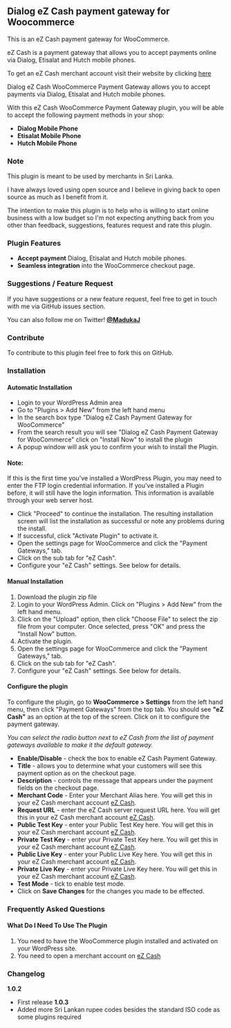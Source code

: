 ## Dialog eZ Cash payment gateway for Woocommerce

This is an eZ Cash payment gateway for WooCommerce.

eZ Cash is a payment gateway that allows you to accept payments online via Dialog, Etisalat and Hutch mobile phones.

To get an eZ Cash merchant account visit their website by clicking [here](http://www.ezcash.lk)

Dialog eZ Cash WooCommerce Payment Gateway allows you to accept payments via Dialog, Etisalat and Hutch mobile phones.

With this eZ Cash WooCommerce Payment Gateway plugin, you will be able to accept the following payment methods in your shop:

* __Dialog Mobile Phone__
* __Etisalat Mobile Phone__
* __Hutch Mobile Phone__


### Note

This plugin is meant to be used by merchants in Sri Lanka.

I have always loved using open source and I believe in giving back to open source as much as I benefit from it.

The intention to make this plugin is to help who is willing to start online business with a low budget so I'm not expecting anything back from you other than feedback, suggestions, features request and rate this plugin.


### Plugin Features

*   __Accept payment__ Dialog, Etisalat and Hutch mobile phones.
* 	__Seamless integration__ into the WooCommerce checkout page.


### Suggestions / Feature Request

If you have suggestions or a new feature request, feel free to get in touch with me via GitHub issues section.

You can also follow me on Twitter! **[@MadukaJ](https://twitter.com/MadukaJ)**


### Contribute
To contribute to this plugin feel free to fork this on GitHub.


### Installation

#### Automatic Installation
* Login to your WordPress Admin area
* Go to "Plugins > Add New" from the left hand menu
* In the search box type "Dialog eZ Cash Payment Gateway for WooCommerce"
* From the search result you will see "Dialog eZ Cash Payment Gateway for WooCommerce" click on "Install Now" to install the plugin
* A popup window will ask you to confirm your wish to install the Plugin.


#### Note:

If this is the first time you've installed a WordPress Plugin, you may need to enter the FTP login credential information. If you've installed a Plugin before, it will still have the login information. This information is available through your web server host.

* Click "Proceed" to continue the installation. The resulting installation screen will list the installation as successful or note any problems during the install.
* If successful, click "Activate Plugin" to activate it.
* Open the settings page for WooCommerce and click the "Payment Gateways," tab.
* Click on the sub tab for "eZ Cash".
* Configure your "eZ Cash" settings. See below for details.


#### Manual Installation
1. Download the plugin zip file
2. Login to your WordPress Admin. Click on "Plugins > Add New" from the left hand menu.
3. Click on the "Upload" option, then click "Choose File" to select the zip file from your computer. Once selected, press "OK" and press the "Install Now" button.
4. Activate the plugin.
5. Open the settings page for WooCommerce and click the "Payment Gateways," tab.
6. Click on the sub tab for "eZ Cash".
7. Configure your "eZ Cash" settings. See below for details.


#### Configure the plugin

To configure the plugin, go to __WooCommerce > Settings__ from the left hand menu, then click "Payment Gateways" from the top tab. You should see __"eZ Cash"__ as an option at the top of the screen. Click on it to configure the payment gateway.

_You can select the radio button next to eZ Cash from the list of payment gateways available to make it the default gateway._

* __Enable/Disable__ - check the box to enable eZ Cash Payment Gateway.
* __Title__ - allows you to determine what your customers will see this payment option as on the checkout page.
* __Description__ - controls the message that appears under the payment fields on the checkout page.
* __Merchant Code__  - Enter your Merchant Alias here. You will get this in your eZ Cash merchant account [eZ Cash](http://www.ezcash.lk).
* __Request URL__  - enter the eZ Cash server request URL here. You will get this in your eZ Cash merchant account [eZ Cash](http://www.ezcash.lk).
* __Public Test Key__  - enter your Public Test Key here. You will get this in your eZ Cash merchant account [eZ Cash](http://www.ezcash.lk).
* __Private Test Key__  - enter your Private Test Key here. You will get this in your eZ Cash merchant account [eZ Cash](http://www.ezcash.lk).
* __Public Live Key__  - enter your Public Live Key here. You will get this in your eZ Cash merchant account [eZ Cash](http://www.ezcash.lk).
* __Private Live Key__  - enter your Private Live Key here. You will get this in your eZ Cash merchant account [eZ Cash](http://www.ezcash.lk).
* __Test Mode__  - tick to enable test mode.
* Click on __Save Changes__ for the changes you made to be effected.


### Frequently Asked Questions

#### What Do I Need To Use The Plugin

1.	You need to have the WooCommerce plugin installed and activated on your WordPress site.
2.	You need to open a merchant account on [eZ Cash](http://www.ezcash.lk)


### Changelog

__1.0.2__
*   First release
__1.0.3__
*   Added more Sri Lankan rupee codes besides the standard ISO code as some plugins required